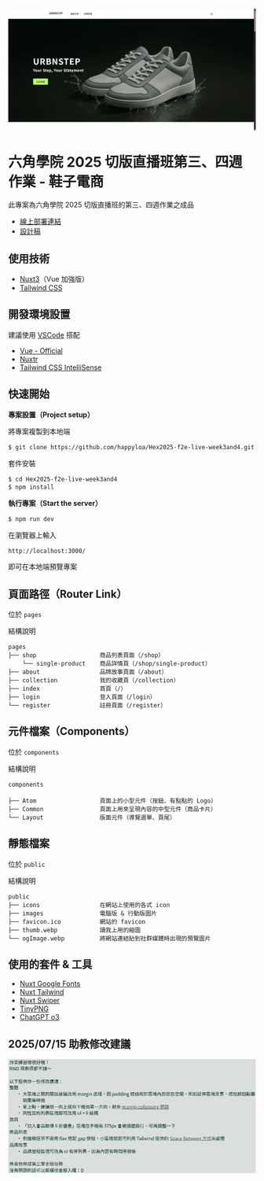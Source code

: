 ![](https://raw.githubusercontent.com/happyloa/Hex2025-f2e-live-week3and4/refs/heads/main/public/thumb.webp)

# 六角學院 2025 切版直播班第三、四週作業 - 鞋子電商

此專案為六角學院 2025 切版直播班的第三、四週作業之成品

- [線上部署連結](https://hex2025-f2e-live-week3and4.pages.dev/)
- [設計稿](https://www.figma.com/design/CYjKvZQo3db8xYCp6DCkKj/%E5%85%AD%E8%A7%92%EF%BD%9C%E9%9E%8B%E5%AD%90%E9%9B%BB%E5%95%86-W3%E3%80%81W4-%EF%BC%88student-ver.%EF%BC%89)

## 使用技術

- [Nuxt3](https://nuxt.com/)（Vue 加強版）
- [Tailwind CSS](https://tailwindcss.com/)

## 開發環境設置

建議使用 [VSCode](https://code.visualstudio.com/) 搭配

- [Vue - Official](https://marketplace.visualstudio.com/items?itemName=Vue.volar)
- [Nuxtr](https://marketplace.visualstudio.com/items?itemName=Nuxtr.nuxtr-vscode)
- [Tailwind CSS IntelliSense](https://marketplace.visualstudio.com/items?itemName=bradlc.vscode-tailwindcss)

## 快速開始

**專案設置（Project setup）**

將專案複製到本地端

```sh
$ git clone https://github.com/happyloa/Hex2025-f2e-live-week3and4.git
```

套件安裝

```sh
$ cd Hex2025-f2e-live-week3and4
$ npm install
```

**執行專案（Start the server）**

```sh
$ npm run dev
```

在瀏覽器上輸入

```
http://localhost:3000/
```

即可在本地端預覽專案

## 頁面路徑（Router Link）

位於 `pages`

結構說明

```
pages
├── shop                  商品列表頁面（/shop）
    └── single-product    商品詳情頁（/shop/single-product）
├── about                 品牌故事頁面（/about）
├── collection            我的收藏頁（/collection）
├── index                 首頁（/）
├── login                 登入頁面（/login）
└── register              註冊頁面（/register）
```

## 元件檔案（Components）

位於 `components`

結構說明

```
components

├── Atom                  頁面上的小型元件（按鈕、有點點的 Logo）
├── Common                頁面上用來呈現內容的中型元件（商品卡片）
└── Layout                版面元件（導覽選單、頁尾）
```

## 靜態檔案

位於 `public`

結構說明

```
public
├── icons                 在網站上使用的各式 icon
├── images                電腦版 & 行動版圖片
├── favicon.ico           網站的 favicon
├── thumb.webp            讀我上用的縮圖
└── ogImage.webp          將網站連結貼到社群媒體時出現的預覽圖片
```

## 使用的套件 & 工具

- [Nuxt Google Fonts](https://google-fonts.nuxtjs.org/)
- [Nuxt Tailwind](https://tailwindcss.nuxtjs.org/)
- [Nuxt Swiper](https://nuxt.com/modules/swiper)
- [TinyPNG](https://tinypng.com/)
- [ChatGPT o3](https://openai.com/)

## 2025/07/15 助教修改建議

![](https://raw.githubusercontent.com/happyloa/Hex2025-f2e-live-week3and4/refs/heads/main/public/ta-advise.webp)
